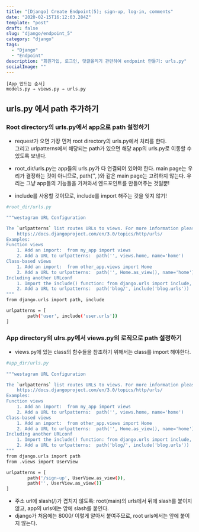 ```yaml
---
title: "[Django] Create Endpoint(5); sign-up, log-in, comments"
date: "2020-02-15T16:12:03.284Z"
template: "post"
draft: false
slug: "django/endpoint_5"
category: "django"
tags:
  - "Django"
  - "Endpoint"
description: "회원가입, 로그인, 댓글올리기 관련하여 endpoint 만들기: urls.py"
socialImage: ""
---
```


<p>

```
[App 만드는 순서]
models.py ⇒ views.py ⇒ urls.py
```

## urls.py 에서 path 추가하기

### Root directory의 urls.py에서 app으로 path 설정하기

- request가 오면 가장 먼저 root directory의 urls.py에서 처리를 한다.\
    그리고 urlpatterns에서 해당되는 path가 있으면 해당 app의 urls.py로 이동할 수 있도록 보낸다.

- root_dir/urls.py는 app들의 urls.py가 다 연결되어 있어야 한다. main page는 우리가 결정하는 것이 아니므로, path('', )와 같은 main page는 고려하지 않는다. 우리는 그냥 app들의 기능들을 가져와서 엔드포인트를 만들어주는 것일뿐!
- include를 사용할 것이므로, include를 import 해주는 것을 잊지 않기!

```bash
#root_dir/urls.py

"""westagram URL Configuration

The `urlpatterns` list routes URLs to views. For more information please see:
    https://docs.djangoproject.com/en/3.0/topics/http/urls/
Examples:
Function views
    1. Add an import:  from my_app import views
    2. Add a URL to urlpatterns:  path('', views.home, name='home')
Class-based views
    1. Add an import:  from other_app.views import Home
    2. Add a URL to urlpatterns:  path('', Home.as_view(), name='home')
Including another URLconf
    1. Import the include() function: from django.urls import include, path
    2. Add a URL to urlpatterns:  path('blog/', include('blog.urls'))
"""
from django.urls import path, include

urlpatterns = [
        path('user', include('user.urls'))
]
```

### App directory의 ulrs.py에서 views.py의 로직으로 path 설정하기

- views.py에 있는 class의 함수들을 참조하기 위해서는 class를 import 해야한다.

```bash
#app_dir/urls.py
    
"""westagram URL Configuration

The `urlpatterns` list routes URLs to views. For more information please see:
    https://docs.djangoproject.com/en/3.0/topics/http/urls/
Examples:
Function views
    1. Add an import:  from my_app import views
    2. Add a URL to urlpatterns:  path('', views.home, name='home')
Class-based views
    1. Add an import:  from other_app.views import Home
    2. Add a URL to urlpatterns:  path('', Home.as_view(), name='home')
Including another URLconf
    1. Import the include() function: from django.urls import include, path
    2. Add a URL to urlpatterns:  path('blog/', include('blog.urls'))
"""
from django.urls import path
from .views import UserView

urlpatterns = [
        path('/sign-up', UserView.as_view()),
        path('', UserView.as_view())
]
```

* 주소 url에 slash(/)가 겹치지 않도록:
root(main)의 urls에서 뒤에 slash를 붙이지 않고, app의 urls에는 앞에 slash를 붙인다.
* django가 처음에는 8000/ 이렇게 알아서 붙여주므로, root urls에서는 앞에 붙이지 않는다.